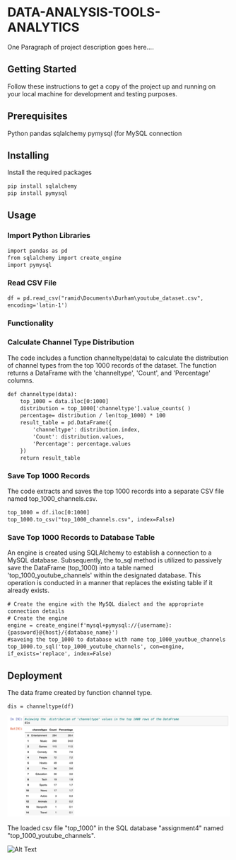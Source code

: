 # DATA-ANALYSIS-TOOLS-ANALYTICS 
One Paragraph of project description goes here....

## Getting Started
Follow these instructions to get a copy of the project up and running on your local machine for development and testing purposes.

## Prerequisites
Python
pandas
sqlalchemy
pymysql (for MySQL connection

## Installing
Install the required packages
```
pip install sqlalchemy
pip install pymysql

```
## Usage
### Import Python Libraries
```
import pandas as pd
from sqlalchemy import create_engine
import pymysql
```
### Read CSV File

```
df = pd.read_csv("ramid\Documents\Durham\youtube_dataset.csv", encoding='latin-1')
```

### Functionality
### Calculate Channel Type Distribution

The code includes a function channeltype(data) to calculate the distribution of channel types from the top 1000 records of the dataset. The function returns a DataFrame with the 'channeltype', 'Count', and 'Percentage' columns.
```
def channeltype(data):
    top_1000 = data.iloc[0:1000]
    distribution = top_1000['channeltype'].value_counts( )
    percentage= distribution / len(top_1000) * 100
    result_table = pd.DataFrame({
        'channeltype': distribution.index,
        'Count': distribution.values,
        'Percentage': percentage.values
    })
    return result_table

```
### Save Top 1000 Records
The code extracts and saves the top 1000 records into a separate CSV file named top_1000_channels.csv.
```
top_1000 = df.iloc[0:1000]
top_1000.to_csv("top_1000_channels.csv", index=False)

```

### Save Top 1000 Records to Database Table
An engine is created using SQLAlchemy to establish a connection to a MySQL database. Subsequently, the to_sql method is utilized to passively save the DataFrame (top_1000) into a table named 'top_1000_youtube_channels' within the designated database. This operation is conducted in a manner that replaces the existing table if it already exists. 

```
# Create the engine with the MySQL dialect and the appropriate connection details
# Create the engine
engine = create_engine(f'mysql+pymysql://{username}:{password}@{host}/{database_name}')
#saveing the top_1000 to database with name top_1000_youtbue_channels
top_1000.to_sql('top_1000_youtube_channels', con=engine, if_exists='replace', index=False)

```
## Deployment
The data frame created by function channel type.
```
dis = channeltype(df)
```
![Alt Text](Picture1.png)

The loaded csv file "top_1000" in the SQL database "assignment4" named "top_1000_youtube_channels".

![Alt Text](Picture2.png)

